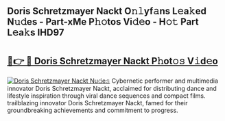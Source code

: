 ## Doris Schretzmayer Nackt O𝚗𝚕yf𝚊ns L𝚎a𝚔ed N𝚞𝚍es - Part-xMe P𝚑𝚘tos Vi𝚍𝚎o - H𝚘𝚝 Part L𝚎a𝚔s IHD97

# <h2><a href="http://kfewow6.oniu.top/?m=Doris+Schretzmayer+Nackt">🔗👉 🔴 Doris Schretzmayer Nackt P𝚑ot𝚘𝚜 V𝚒d𝚎o</a></h2>

[![Doris Schretzmayer Nackt Nu𝚍e𝚜](https://i.imgur.com/0qMVB7G.gif)](http://kfewow6.oniu.top/?m=Doris+Schretzmayer+Nackt)
Cybernetic performer and multimedia innovator Doris Schretzmayer Nackt, acclaimed for distributing dance and lifestyle inspiration through viral dance sequences and compact films. trailblazing innovator Doris Schretzmayer Nackt, famed for their groundbreaking achievements and commitment to progress.  
